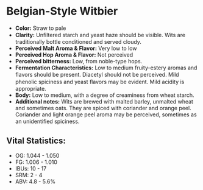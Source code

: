 # Belgian-Style Witbier

- **Color:** Straw to pale
- **Clarity:** Unﬁltered starch and yeast haze should be visible. Wits are traditionally bottle conditioned and served cloudy.
- **Perceived Malt Aroma & Flavor:** Very low to low
- **Perceived Hop Aroma & Flavor:** Not perceived
- **Perceived bitterness:** Low, from noble-type hops.
- **Fermentation Characteristics:** Low to medium fruity-estery aromas and ﬂavors should be present. Diacetyl should not be perceived. Mild phenolic spiciness and yeast ﬂavors may be evident. Mild acidity is appropriate.
- **Body:** Low to medium, with a degree of creaminess from wheat starch.
- **Additional notes:** Wits are brewed with malted barley, unmalted wheat and sometimes oats. They are spiced with coriander and orange peel. Coriander and light orange peel aroma may be perceived, sometimes as an unidentiﬁed spiciness.

## Vital Statistics:

- OG: 1.044 - 1.050
- FG: 1.006 - 1.010
- IBUs: 10 - 17
- SRM: 2 - 4
- ABV: 4.8 - 5.6% 
